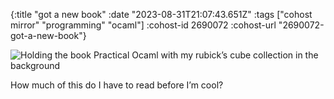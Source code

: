 {:title "got a new book"
 :date "2023-08-31T21:07:43.651Z"
 :tags ["cohost mirror" "programming" "ocaml"]
 :cohost-id 2690072
 :cohost-url "2690072-got-a-new-book"}

![Holding the book Practical Ocaml with my rubick’s cube collection in the background](/img/cohost-mirror/2690072-got-a-new-book/IMG_6209.jpeg)

How much of this do I have to read before I’m cool?
